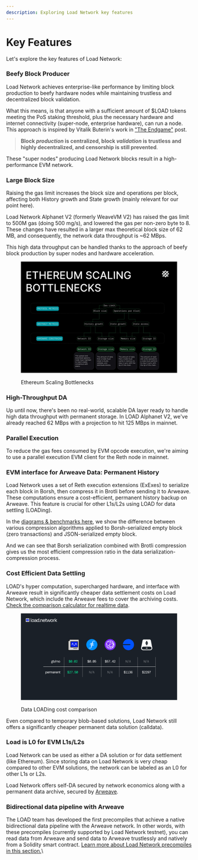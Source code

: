 ```yaml
---
description: Exploring Load Network key features
---
```


# Key Features&#x20;

Let's explore the key features of Load Network:

### Beefy Block Producer

Load Network achieves enterprise-like performance by limiting block production to beefy hardware nodes while maintaining trustless and decentralized block validation.

What this means, is that anyone with a sufficient amount of $LOAD tokens meeting the PoS staking threshold, plus the necessary hardware and internet connectivity (super-node, enterprise hardware), can run a node. This approach is inspired by Vitalik Buterin's work in ["The Endgame"](https://vitalik.eth.limo/general/2021/12/06/endgame.html) post.

> **Block&#x20;**_**production**_**&#x20;is centralized, block&#x20;**_**validation**_**&#x20;is trustless and highly decentralized, and censorship is still prevented**.

These "super nodes" producing Load Network blocks result in a high-performance EVM network.

### Large Block Size

Raising the gas limit increases the block size and operations per block, affecting both History growth and State growth (mainly relevant for our point here).

Load Network Alphanet V2 (formerly WeaveVM V2) has raised the gas limit to 500M gas (doing 500 mg/s), and lowered the gas per non-zero byte to 8. These changes have resulted in a larger max theoretical block size of 62 MB, and consequently, the network data throughput is \~62 MBps.

This high data throughput can be handled thanks to the approach of beefy block production by super nodes and hardware acceleration.

<figure><img src="../.gitbook/assets/image (1) (1) (1) (1) (1).png" alt=""><figcaption><p>Ethereum Scaling Bottlenecks</p></figcaption></figure>

### &#x20;High-Throughput DA

Up until now, there's been no real-world, scalable DA layer ready to handle high data throughput with permanent storage. In LOAD Alphanet V2, we've already reached 62 MBps with a projection to hit 125 MBps in mainnet.

### Parallel Execution

To reduce the gas fees consumed by EVM opcode execution, we're aiming to use a parallel execution EVM client for the Reth node in mainnet.

### EVM interface for Arweave Data: Permanent History

Load Network uses a set of Reth execution extensions (ExExes) to serialize each block in Borsh, then compress it in Brotli before sending it to Arweave. These computations ensure a cost-efficient, permanent history backup on Arweave. This feature is crucial for other L1s/L2s using LOAD for data settling (LOADing).&#x20;

In the [diagrams & benchmarks here](https://github.com/weaveVM/wvm-research), we show the difference between various compression algorithms applied to Borsh-serialized empty block (zero transactions) and JSON-serialized empty block.&#x20;

And we can see that Borsh serialization combined with Brotli compression gives us the most efficient compression ratio in the data serialization-compression process.

### Cost Efficient Data Settling

LOAD's hyper computation, supercharged hardware, and interface with Arweave result in significantly cheaper data settlement costs on Load Network, which include the Arweave fees to cover the archiving costs. [Check the comparison calculator for realtime data](https://www.wvm.dev/calculator).

<figure><img src="../.gitbook/assets/image (24).png" alt=""><figcaption><p>Data LOADing cost comparison</p></figcaption></figure>

Even compared to temporary blob-based solutions, Load Network still offers a significantly cheaper permanent data solution (calldata).

### Load is L0 for EVM L1s/L2s

Load Network can be used as either a DA solution or for data settlement (like Ethereum). Since storing data on Load Network is very cheap compared to other EVM solutions, the network can be labeled as an L0 for other L1s or L2s.

Load Network offers self-DA secured by network economics along with a permanent data archive, secured by [Arweave](https://arweave.org).

### Bidirectional data pipeline with Arweave

The LOAD team has developed the first precompiles that achieve a native bidirectional data pipeline with the Arweave network. In other words, with these precompiles (currently supported by Load Network testnet), you can read data from Arweave and send data to Arweave trustlessly and natively from a Solidity smart contract. [Learn more about Load Network precompiles in this section.](../using-load-network/supported-precompiles.md)\
